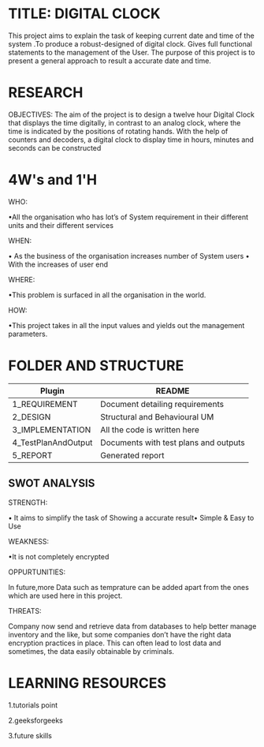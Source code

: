 # TITLE: DIGITAL CLOCK
This project aims to explain the task of keeping current date and time of the system .To produce a robust-designed of digital clock. Gives full functional statements to the management of the User. The purpose of this project is to present a general approach to result a accurate date and time.
# RESEARCH
OBJECTIVES:
The aim of the project is to design a twelve hour Digital Clock that displays the time digitally, in contrast to an analog clock, where the time is indicated by the positions of rotating hands. With the help of counters and decoders, a digital clock to display time in hours, minutes and seconds can be constructed
# 4W's and 1'H

WHO:

•All the organisation who has lot’s of System requirement in their different units and their different services

WHEN:

• As the business of the organisation increases number of System users • With the increases of user end

WHERE:

•This problem is surfaced in all the organisation in the world.

HOW:

•This project takes in all the input values and yields out the management parameters.

# FOLDER AND STRUCTURE

| Plugin | README |
| ------ | ------ |
| 1_REQUIREMENT | Document detailing requirements |
| 2_DESIGN| Structural and Behavioural UM |
| 3_IMPLEMENTATION| All the code is written here
| 4_TestPlanAndOutput| Documents with test plans and outputs|
| 5_REPORT| Generated report

## SWOT ANALYSIS

STRENGTH:

• It aims to simplify the task of Showing a accurate result• Simple & Easy to Use

WEAKNESS:

•It is not completely encrypted

OPPURTUNITIES:

In future,more Data such as temprature can be added apart from the ones which are used here in this project.

THREATS:

Company now send and retrieve data from databases to help better manage inventory and the like, but some companies don’t have the right data encryption practices in place. This can often lead to lost data and sometimes, the data easily obtainable by criminals.


# LEARNING RESOURCES

1.tutorials point

2.geeksforgeeks

3.future skills

